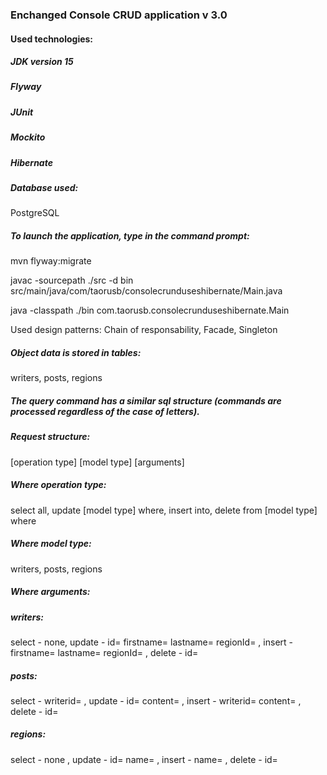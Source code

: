 ### Enchanged Console CRUD application v 3.0

#### Used technologies:

##### JDK version 15
##### Flyway
##### JUnit
##### Mockito
##### Hibernate

##### Database used:
PostgreSQL

##### To launch the application, type in the command prompt:
mvn flyway:migrate

javac -sourcepath ./src -d bin src/main/java/com/taorusb/consolecrunduseshibernate/Main.java

java -classpath ./bin com.taorusb.consolecrunduseshibernate.Main

Used design patterns:
Chain of responsability, Facade, Singleton

##### Object data is stored in tables:

writers, posts, regions

##### The query command has a similar sql structure (commands are processed regardless of the case of letters).
##### Request structure:
[operation type] [model type] [arguments]

##### Where operation type:
select all, update [model type] where, insert into, delete from [model type] where

##### Where model type:
writers, posts, regions

##### Where arguments:
##### writers:
select - none, update - id= firstname= lastname= regionId= , insert - firstname= lastname= regionId= , delete - id=

##### posts:
select - writerid= , update - id= content= , insert - writerid= content= , delete - id=

##### regions:
select - none , update - id= name= , insert - name= , delete - id=